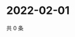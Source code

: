 # 2022-02-01

共 0 条

<!-- BEGIN WEIBO -->
<!-- 最后更新时间 Tue Feb 01 2022 05:13:05 GMT+0800 (China Standard Time) -->

<!-- END WEIBO -->
